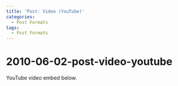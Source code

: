 ```yaml
---
title: 'Post: Video (YouTube)'
categories:
  - Post Formats
tags:
  - Post Formats
---
```


# 2010-06-02-post-video-youtube

YouTube video embed below.

